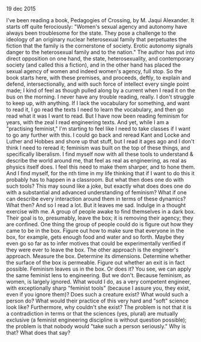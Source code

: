 19 dec 2015

I've been reading a book, Pedagogies of Crossing, by M. Jaqui Alexander. It starts off quite ferociously:
"Women's sexual agency and autonomy have always been troublesome for the state. They pose a challenge to the ideology of an originary nuclear heterosexual family that perpetuates the fiction that the family is the cornerstone of society. Erotic autonomy signals danger to the heterosexual family and to the nation."
The author has put into direct opposition on one hand, the state, heterosexuality, and contemporary society (and called this a fiction), and in the other hand has placed the sexual agency of women and indeed women's agency, full stop.
So the book starts here, with these premises, and proceeds, deftly, to explain and defend, intersectionally, and with such force of intellect every single point made; I kind of feel as though pulled along by a current when I read it on the bus on the morning. I never have any trouble reading, really. I don't struggle to keep up, with anything. If I lack the vocabulary for something, and want to read it, I go read the texts I need to learn the vocabulary, and then go read what it was I want to read.
But I have now been reading feminism for years, with the zeal I read engineering texts. And yet, while I am a "practising feminist," I'm starting to feel like I need to take classes if I want to go any further with this.
I could go back and reread Kant and Locke and Luther and Hobbes and shore up that stuff, but I read it ages ago and I don't think I need to reread it; feminism was built on the top of these things, and specifically liberalism.
I find myself now with all these tools to understand & describe the world around me, that feel as real as engineering, as real as physics itself does. I feel this need to make them sharper, and to hone them. And I find myself, for the nth time in my life thinking that if I want to do this it probably has to happen in a classroom.
But what then does one do with such tools? This may sound like a joke, but exactly what does does one do with a substantial and advanced understanding of feminism? What if one can describe every interaction around them in terms of these dynamics? What then?
And so I read a lot. But it leaves me sad.
Indulge in a thought exercise with me. A group of people awake to find themselves in a dark box. Their goal is to, presumably, leave the box; it is removing their agency; they are confined.
One thing the group of people could do is figure out how they came to be in the box. Figure out how to make sure that everyone in the box, for example, gets enough food and water and so forth. Maybe they even go so far as to infer motives that could be experimentally verified if they were ever to leave the box.
The other approach is the engineer's approach. Measure the box. Determine its dimensions. Determine whether the surface of the box is permeable. Figure out whether an exit is in fact possible.
Feminism leaves us in the box.
Or does it? You see, we can apply the same feminist lens to engineering. But we don't. Because feminism, as women, is largely ignored. What would I do, as a very competent engineer, with exceptionally sharp "feminist tools" (because I assure you, they exist, even if you ignore them)?
Does such a creature exist? What would such a person do? What would their practice of this very hard and "soft" science look like?
Furthermore, why couldn't she exist? The problem is not that it is a contradiction in terms or that the sciences (yes, plural) are mutually exclusive (a feminist engineering discipline is without question possible); the problem is that nobody would "take such a person seriously."
Why is that?
What does that say?
